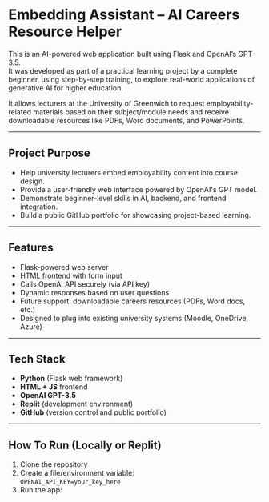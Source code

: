 # Embedding Assistant – AI Careers Resource Helper

This is an AI-powered web application built using Flask and OpenAI’s GPT-3.5.  
It was developed as part of a practical learning project by a complete beginner, using step-by-step training, to explore real-world applications of generative AI for higher education.

It allows lecturers at the University of Greenwich to request employability-related materials based on their subject/module needs and receive downloadable resources like PDFs, Word documents, and PowerPoints.

---

## Project Purpose

- Help university lecturers embed employability content into course design.
- Provide a user-friendly web interface powered by OpenAI's GPT model.
- Demonstrate beginner-level skills in AI, backend, and frontend integration.
- Build a public GitHub portfolio for showcasing project-based learning.

---

## Features

- Flask-powered web server
- HTML frontend with form input
- Calls OpenAI API securely (via API key)
- Dynamic responses based on user questions
- Future support: downloadable careers resources (PDFs, Word docs, etc.)
- Designed to plug into existing university systems (Moodle, OneDrive, Azure)

---

## Tech Stack

- **Python** (Flask web framework)
- **HTML + JS** frontend
- **OpenAI GPT-3.5**
- **Replit** (development environment)
- **GitHub** (version control and public portfolio)

---

## How To Run (Locally or Replit)

1. Clone the repository  
2. Create a file/environment variable:  
   `OPENAI_API_KEY=your_key_here`
3. Run the app:
